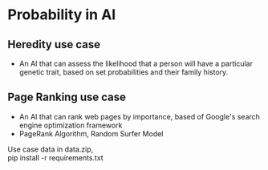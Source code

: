 # Probability in AI

## Heredity use case
- An AI that can assess the likelihood that a person will have a particular genetic trait, based on set probabilities and their family history.

## Page Ranking use case 
- An AI that can rank web pages by importance, based of Google's search engine optimization framework
- PageRank Algorithm, Random Surfer Model

Use case data in data.zip,  
pip install -r requirements.txt 
